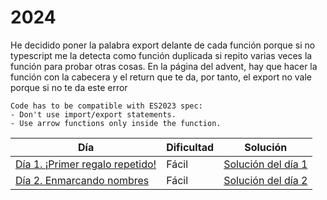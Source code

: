 # 2024

He decidido poner la palabra export delante de cada función porque si no typescript me la detecta como función duplicada si repito varias veces la función para probar otras cosas. En la página del advent, hay que hacer la función con la cabecera y el return que te da, por tanto, el export no vale porque si no te da este error

```error
Code has to be compatible with ES2023 spec:
- Don't use import/export statements.
- Use arrow functions only inside the function.
```

| Día | Dificultad | Solución |
| -- | -- | -- |
| [Día 1. ¡Primer regalo repetido!](2024/dia1.md) | Fácil | [Solución del día 1](2024/dia1.ts) |
| [Día 2. Enmarcando nombres](2024/dia2.md) | Fácil | [Solución del día 2](2024/dia2.ts) |

